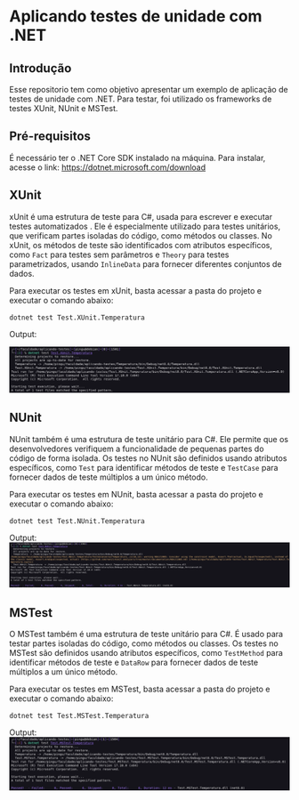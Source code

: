 # Aplicando testes de unidade com .NET 

## Introdução

Esse repositorio tem como objetivo apresentar um exemplo de aplicação de testes de unidade com .NET. Para testar, foi utilizado os frameworks de testes XUnit, NUnit e MSTest.

## Pré-requisitos
É necessário ter o .NET Core SDK instalado na máquina. Para instalar, acesse o link: https://dotnet.microsoft.com/download

## XUnit
xUnit é uma estrutura de teste para C#, usada para escrever e executar testes automatizados . Ele é especialmente utilizado para testes unitários, que verificam partes isoladas do código, como métodos ou classes. No xUnit, os métodos de teste são identificados com atributos específicos, como `Fact` para testes sem parâmetros e `Theory` para testes parametrizados, usando `InlineData` para fornecer diferentes conjuntos de dados.

Para executar os testes em xUnit, basta acessar a pasta do projeto e executar o comando abaixo:

```
dotnet test Test.XUnit.Temperatura
```

Output:

![alt text](image.png)

## NUnit
NUnit também é uma estrutura de teste unitário para C#. Ele permite que os desenvolvedores verifiquem a funcionalidade de pequenas partes do código de forma isolada. Os testes no NUnit são definidos usando atributos específicos, como `Test` para identificar métodos de teste e `TestCase` para fornecer dados de teste múltiplos a um único método.

Para executar os testes em NUnit, basta acessar a pasta do projeto e executar o comando abaixo:

```
dotnet test Test.NUnit.Temperatura
```

Output:
![alt text](image-1.png)

## MSTest
O MSTest também é uma estrutura de teste unitário para C#. É usado para testar partes isoladas do código, como métodos ou classes. Os testes no MSTest são definidos usando atributos específicos, como `TestMethod` para identificar métodos de teste e `DataRow` para fornecer dados de teste múltiplos a um único método.

Para executar os testes em MSTest, basta acessar a pasta do projeto e executar o comando abaixo:

```
dotnet test Test.MSTest.Temperatura
```

Output:
![alt text](image-2.png)